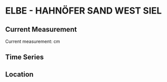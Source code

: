 # ELBE - HAHNÖFER SAND WEST SIEL

## Current Measurement

Current measurement: <Value topic="rivers/pegel-online/ELBE/HAHNÖFER_SAND_WEST_SIEL/measurementValue"/> cm

## Time Series

<TimeSeries topic="rivers/pegel-online/ELBE/HAHNÖFER_SAND_WEST_SIEL/measurementValue" period="week" />

## Location

<WorldMap>
  <Marker lat="53.54823797295135" lon="9.690490444910012" labelTopic="rivers/pegel-online/ELBE/HAHNÖFER_SAND_WEST_SIEL" />
</WorldMap>

